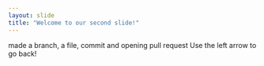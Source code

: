 ```yaml
---
layout: slide
title: "Welcome to our second slide!"
---
```

made a branch, a file, commit and opening pull request
Use the left arrow to go back!
